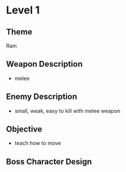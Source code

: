 Level 1
==

Theme
--
Ram

Weapon Description
--
* melee

Enemy Description
--
* small, weak, easy to kill with melee weapon

Objective
--
* teach how to move
  
Boss Character Design
--
